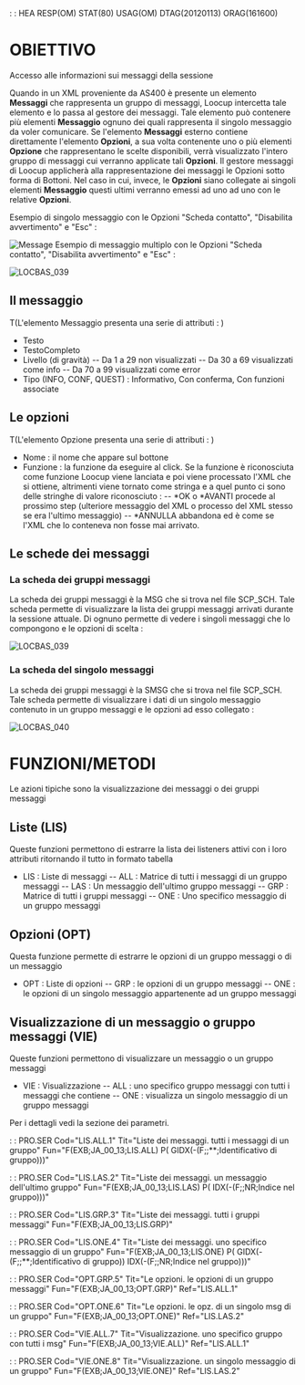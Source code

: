  :  : HEA RESP(OM) STAT(80) USAG(OM) DTAG(20120113) ORAG(161600)
# OBIETTIVO
Accesso alle informazioni sui messaggi della sessione

Quando in un XML proveniente da AS400 è presente un elemento **Messaggi** che rappresenta un gruppo di messaggi, Loocup intercetta tale elemento e lo passa al gestore dei messaggi.
Tale elemento può contenere più elementi **Messaggio** ognuno dei quali rappresenta il singolo messaggio da voler comunicare.
Se l'elemento **Messaggi** esterno contiene direttamente l'elemento **Opzioni**, a sua volta contenente uno o più elementi **Opzione** che rappresentano le scelte disponibili, verrà visualizzato l'intero gruppo di messaggi cui verranno applicate tali **Opzioni**. Il gestore messaggi di Loocup applicherà alla rappresentazione dei messaggi le Opzioni sotto forma di Bottoni.
Nel caso in cui, invece, le **Opzioni** siano collegate ai singoli elementi **Messaggio** questi ultimi verranno emessi ad uno ad uno con le relative **Opzioni**.


Esempio di singolo messaggio con le Opzioni "Scheda contatto", "Disabilita avvertimento" e "Esc" : 

![Message](http://localhost:3000/immagini/MBDOC_SER-JA_00_13/Message.png)
Esempio di messaggio multiplo con le Opzioni "Scheda contatto", "Disabilita avvertimento" e "Esc" : 

![LOCBAS_039](http://localhost:3000/immagini/MBDOC_SER-JA_00_13/LOCBAS_039.png)
## Il messaggio
 T(L'elemento Messaggio presenta una serie di attributi : )
- Testo
- TestoCompleto
- Livello (di gravità)
-- Da 1 a 29 non visualizzati
-- Da 30 a 69 visualizzati come info
-- Da 70 a 99 visualizzati come error
- Tipo (INFO, CONF, QUEST) :  Informativo, Con conferma, Con funzioni associate


## Le opzioni
 T(L'elemento Opzione presenta una serie di attributi : )
- Nome :  il nome che appare sul bottone
- Funzione :  la funzione da eseguire al click. Se la funzione è riconosciuta come funzione Loocup viene lanciata e poi viene processato l'XML che si ottiene, altrimenti viene tornato come stringa e a quel punto ci sono delle stringhe di valore riconosciuto : 
-- \*OK o \*AVANTI procede al prossimo step (ulteriore messaggio del XML o processo del XML stesso se era l'ultimo messaggio)
-- \*ANNULLA abbandona ed è come se l'XML che lo conteneva non fosse mai arrivato.


## Le schede dei messaggi

### La scheda dei gruppi messaggi
La scheda dei gruppi messaggi è la MSG che si trova nel file SCP_SCH. Tale scheda permette di visualizzare la lista dei gruppi messaggi arrivati durante la sessione attuale. Di ognuno permette di vedere i singoli messaggi che lo compongono e le opzioni di scelta : 

![LOCBAS_039](http://localhost:3000/immagini/MBDOC_SER-JA_00_13/LOCBAS_039.png)
### La scheda del singolo messaggi
La scheda dei gruppi messaggi è la SMSG che si trova nel file SCP_SCH. Tale scheda permette di visualizzare i dati di un singolo messaggio contenuto in un gruppo messaggi e le opzioni ad esso collegato : 

![LOCBAS_040](http://localhost:3000/immagini/MBDOC_SER-JA_00_13/LOCBAS_040.png)
# FUNZIONI/METODI
Le azioni tipiche sono la visualizzazione dei messaggi o dei gruppi messaggi

## Liste (LIS)
Queste funzioni permettono di estrarre la lista dei listeners attivi con i loro attributi ritornando il tutto in formato tabella

- LIS :  Liste di messaggi
-- ALL :  Matrice di tutti i messaggi di un gruppo messaggi
-- LAS :  Un messaggio dell'ultimo gruppo messaggi
-- GRP :  Matrice di tutti i gruppi messaggi
-- ONE :  Uno specifico messaggio di un gruppo messaggi


## Opzioni (OPT)
Questa funzione permette di estrarre le opzioni di un gruppo messaggi o di un messaggio

- OPT :  Liste di opzioni
-- GRP :  le opzioni di un gruppo messaggi
-- ONE :  le opzioni di un singolo messaggio appartenente ad un gruppo messaggi


## Visualizzazione di un messaggio o gruppo messaggi (VIE)
Queste funzioni permettono di visualizzare un messaggio o un gruppo messaggi

- VIE :  Visualizzazione
-- ALL :  uno specifico gruppo messaggi con tutti i messaggi che contiene
-- ONE :  visualizza un singolo messaggio di un gruppo messaggi


Per i dettagli vedi la sezione dei parametri.


 :  : PRO.SER Cod="LIS.ALL.1" Tit="Liste dei messaggi. tutti i messaggi di un gruppo" Fun="F(EXB;JA_00_13;LIS.ALL) P( GIDX(-(F;;\*\*;Identificativo di gruppo)))"

 :  : PRO.SER Cod="LIS.LAS.2" Tit="Liste dei messaggi. un messaggio dell'ultimo gruppo" Fun="F(EXB;JA_00_13;LIS.LAS) P( IDX(-(F;;NR;Indice nel gruppo)))"

 :  : PRO.SER Cod="LIS.GRP.3" Tit="Liste dei messaggi. tutti i gruppi messaggi" Fun="F(EXB;JA_00_13;LIS.GRP)"

 :  : PRO.SER Cod="LIS.ONE.4" Tit="Liste dei messaggi. uno specifico messaggio di un gruppo" Fun="F(EXB;JA_00_13;LIS.ONE) P( GIDX(-(F;;\*\*;Identificativo di gruppo)) IDX(-(F;;NR;Indice nel gruppo)))"

 :  : PRO.SER Cod="OPT.GRP.5" Tit="Le opzioni. le opzioni di un gruppo messaggi" Fun="F(EXB;JA_00_13;OPT.GRP)" Ref="LIS.ALL.1"

 :  : PRO.SER Cod="OPT.ONE.6" Tit="Le opzioni. le opz. di un singolo msg di un gruppo" Fun="F(EXB;JA_00_13;OPT.ONE)" Ref="LIS.LAS.2"

 :  : PRO.SER Cod="VIE.ALL.7" Tit="Visualizzazione. uno specifico gruppo con tutti i msg" Fun="F(EXB;JA_00_13;VIE.ALL)" Ref="LIS.ALL.1"

 :  : PRO.SER Cod="VIE.ONE.8" Tit="Visualizzazione. un singolo messaggio di un gruppo" Fun="F(EXB;JA_00_13;VIE.ONE)" Ref="LIS.LAS.2"


